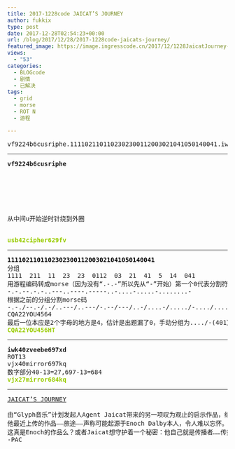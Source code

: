 ```yaml
---
title: 2017-1228code JAICAT’S JOURNEY
author: fukkix
type: post
date: 2017-12-28T02:54:23+00:00
url: /blog/2017/12/28/2017-1228code-jaicats-journey/
featured_image: https://image.ingresscode.cn/2017/12/1228JaicatJourney-470x260.jpg?x-oss-process=image/resize,m_fill,w_470,h_220
views:
  - "53"
categories:
  - BLOGcode
  - 剧情
  - 已解决
tags:
  - grid
  - morse
  - ROT N
  - 游程

---
```

<pre>vf9224b6cusriphe.1111021101102302300112003021041050140041.iwk40zveebe697xd<!--more--></pre>

* * *

<pre><strong>vf9224b6cusriphe
</strong>


<table border="0" cellpading="0" cellspacing="0"   >
  
  	
  
</table>

从中间u开始逆时针绕到外圈

<strong>
<span style="color: #99cc00;">usb42cipher629fv</span></strong></pre>

* * *

<pre><strong><span style="color: #000000;">1111021101102302300112003021041050140041
</span></strong>分组
1111 <span style="color: #999999;"></span> 211 <span style="color: #999999;"></span> 11 <span style="color: #999999;"></span> 23 <span style="color: #999999;"></span> 23 <span style="color: #999999;"></span> 0112 <span style="color: #999999;"></span> 03 <span style="color: #999999;"></span> 21 <span style="color: #999999;"></span> 41 <span style="color: #999999;"></span> 5 <span style="color: #999999;"></span> 14 <span style="color: #999999;"></span> 041
用游程编码转成morse（因为没有“.-.-”所以先从“-”开始）第一个0代表分割符，另一个0代表只分割，不改变符号（如1001代表-/-而不是-/.）
-.-.--.-.-..---..----.-----..-....-.....-........-
根据之前的分组分割morse码
-.-./--.-/.-/..---/..---/-.--/---/..-/....-/...../-..../....-
CQA22YOU4564
最后一位本应是2个字母的地方是4，估计是出题漏了0，手动分组为..../-(401）<strong>
<span style="color: #99cc00;">CQA22YOU456HT</span></strong></pre>

* * *

<pre><strong>iwk40zveebe697xd
</strong>ROT13
vjx40mirror697kq
数字部分40-13=27,697-13=684<strong>
</strong><strong><span style="color: #99cc00;">vjx27mirror684kq</span></strong></pre>

* * *

<pre><a href="http://investigate.ingress.com/2017/12/28/jaicats-journey/">JAICAT’S JOURNEY</a>

由“Glyph音乐”计划发起人Agent Jaicat带来的另一项叹为观止的启示作品，继续带来惊喜，也激发了我的灵感……
他最近上传的作品——旅途——声称可能起源于Enoch Dalby本人，令人难以忘怀。即便初音未来闪耀的声音消失后（这首歌的旋律部分由初音的歌声起始），它仍在我脑中萦绕。这首歌在我心灵的旅程才刚刚开始……
这真是Enoch的作品么？或者Jaicat想守护着一个秘密：他自己就是传播者……传播充满力量和精神的东西。
-PAC</pre>